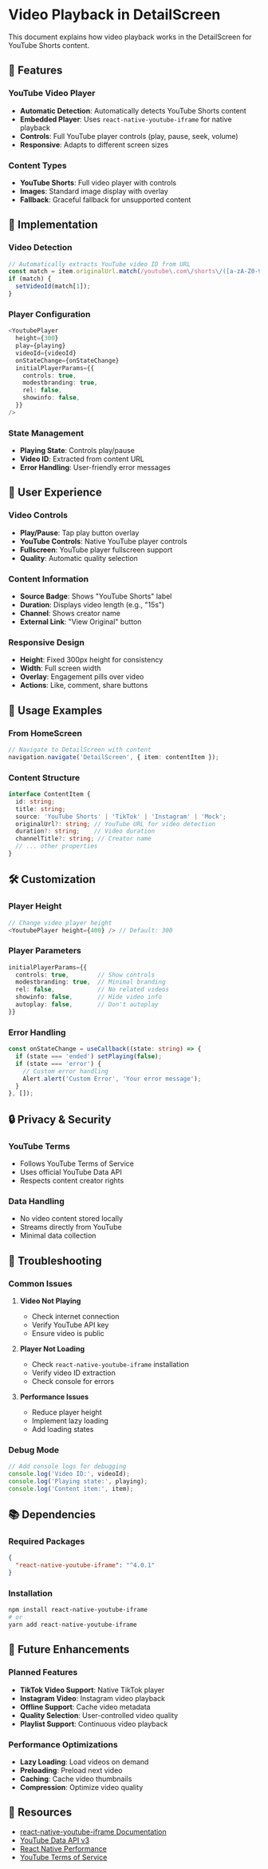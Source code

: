 # Video Playback in DetailScreen

This document explains how video playback works in the DetailScreen for YouTube Shorts content.

## 🎥 Features

### **YouTube Video Player**
- **Automatic Detection**: Automatically detects YouTube Shorts content
- **Embedded Player**: Uses `react-native-youtube-iframe` for native playback
- **Controls**: Full YouTube player controls (play, pause, seek, volume)
- **Responsive**: Adapts to different screen sizes

### **Content Types**
- **YouTube Shorts**: Full video player with controls
- **Images**: Standard image display with overlay
- **Fallback**: Graceful fallback for unsupported content

## 🔧 Implementation

### **Video Detection**
```typescript
// Automatically extracts YouTube video ID from URL
const match = item.originalUrl.match(/youtube\.com\/shorts\/([a-zA-Z0-9_-]+)/);
if (match) {
  setVideoId(match[1]);
}
```

### **Player Configuration**
```typescript
<YoutubePlayer
  height={300}
  play={playing}
  videoId={videoId}
  onStateChange={onStateChange}
  initialPlayerParams={{
    controls: true,
    modestbranding: true,
    rel: false,
    showinfo: false,
  }}
/>
```

### **State Management**
- **Playing State**: Controls play/pause
- **Video ID**: Extracted from content URL
- **Error Handling**: User-friendly error messages

## 📱 User Experience

### **Video Controls**
- **Play/Pause**: Tap play button overlay
- **YouTube Controls**: Native YouTube player controls
- **Fullscreen**: YouTube player fullscreen support
- **Quality**: Automatic quality selection

### **Content Information**
- **Source Badge**: Shows "YouTube Shorts" label
- **Duration**: Displays video length (e.g., "15s")
- **Channel**: Shows creator name
- **External Link**: "View Original" button

### **Responsive Design**
- **Height**: Fixed 300px height for consistency
- **Width**: Full screen width
- **Overlay**: Engagement pills over video
- **Actions**: Like, comment, share buttons

## 🚀 Usage Examples

### **From HomeScreen**
```typescript
// Navigate to DetailScreen with content
navigation.navigate('DetailScreen', { item: contentItem });
```

### **Content Structure**
```typescript
interface ContentItem {
  id: string;
  title: string;
  source: 'YouTube Shorts' | 'TikTok' | 'Instagram' | 'Mock';
  originalUrl?: string; // YouTube URL for video detection
  duration?: string;    // Video duration
  channelTitle?: string; // Creator name
  // ... other properties
}
```

## 🛠️ Customization

### **Player Height**
```typescript
// Change video player height
<YoutubePlayer height={400} /> // Default: 300
```

### **Player Parameters**
```typescript
initialPlayerParams={{
  controls: true,        // Show controls
  modestbranding: true,  // Minimal branding
  rel: false,            // No related videos
  showinfo: false,       // Hide video info
  autoplay: false,       // Don't autoplay
}}
```

### **Error Handling**
```typescript
const onStateChange = useCallback((state: string) => {
  if (state === 'ended') setPlaying(false);
  if (state === 'error') {
    // Custom error handling
    Alert.alert('Custom Error', 'Your error message');
  }
}, []);
```

## 🔒 Privacy & Security

### **YouTube Terms**
- Follows YouTube Terms of Service
- Uses official YouTube Data API
- Respects content creator rights

### **Data Handling**
- No video content stored locally
- Streams directly from YouTube
- Minimal data collection

## 🚨 Troubleshooting

### **Common Issues**

1. **Video Not Playing**
   - Check internet connection
   - Verify YouTube API key
   - Ensure video is public

2. **Player Not Loading**
   - Check `react-native-youtube-iframe` installation
   - Verify video ID extraction
   - Check console for errors

3. **Performance Issues**
   - Reduce player height
   - Implement lazy loading
   - Add loading states

### **Debug Mode**
```typescript
// Add console logs for debugging
console.log('Video ID:', videoId);
console.log('Playing state:', playing);
console.log('Content item:', item);
```

## 📚 Dependencies

### **Required Packages**
```json
{
  "react-native-youtube-iframe": "^4.0.1"
}
```

### **Installation**
```bash
npm install react-native-youtube-iframe
# or
yarn add react-native-youtube-iframe
```

## 🚀 Future Enhancements

### **Planned Features**
- **TikTok Video Support**: Native TikTok player
- **Instagram Video**: Instagram video playback
- **Offline Support**: Cache video metadata
- **Quality Selection**: User-controlled video quality
- **Playlist Support**: Continuous video playback

### **Performance Optimizations**
- **Lazy Loading**: Load videos on demand
- **Preloading**: Preload next video
- **Caching**: Cache video thumbnails
- **Compression**: Optimize video quality

## 📖 Resources

- [react-native-youtube-iframe Documentation](https://github.com/LonelyCpp/react-native-youtube-iframe)
- [YouTube Data API v3](https://developers.google.com/youtube/v3)
- [React Native Performance](https://reactnative.dev/docs/performance)
- [YouTube Terms of Service](https://www.youtube.com/t/terms)
